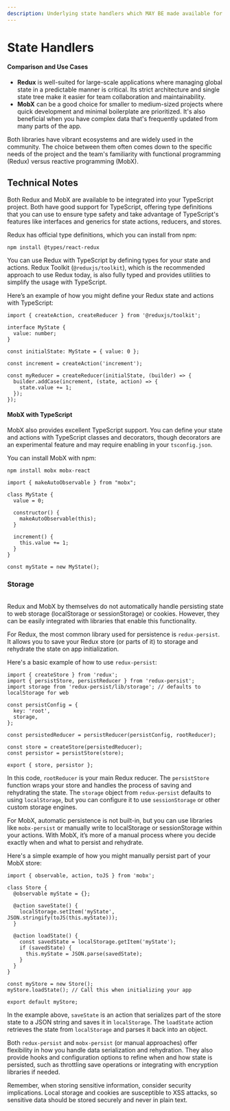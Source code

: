 ```yaml
---
description: Underlying state handlers which MAY BE made available for system versatility
---
```


# State Handlers





#### Comparison and Use Cases

* **Redux** is well-suited for large-scale applications where managing global state in a predictable manner is critical. Its strict architecture and single state tree make it easier for team collaboration and maintainability.
* **MobX** can be a good choice for smaller to medium-sized projects where quick development and minimal boilerplate are prioritized. It's also beneficial when you have complex data that's frequently updated from many parts of the app.

Both libraries have vibrant ecosystems and are widely used in the community. The choice between them often comes down to the specific needs of the project and the team's familiarity with functional programming (Redux) versus reactive programming (MobX).

## Technical Notes

Both Redux and MobX are available to be integrated into your TypeScript project. Both have good support for TypeScript, offering type definitions that you can use to ensure type safety and take advantage of TypeScript's features like interfaces and generics for state actions, reducers, and stores.

Redux has official type definitions, which you can install from npm:

```
npm install @types/react-redux
```

You can use Redux with TypeScript by defining types for your state and actions. Redux Toolkit (`@reduxjs/toolkit`), which is the recommended approach to use Redux today, is also fully typed and provides utilities to simplify the usage with TypeScript.

Here’s an example of how you might define your Redux state and actions with TypeScript:

```
import { createAction, createReducer } from '@reduxjs/toolkit';

interface MyState {
  value: number;
}

const initialState: MyState = { value: 0 };

const increment = createAction('increment');

const myReducer = createReducer(initialState, (builder) => {
  builder.addCase(increment, (state, action) => {
    state.value += 1;
  });
});

```



#### MobX with TypeScript

MobX also provides excellent TypeScript support. You can define your state and actions with TypeScript classes and decorators, though decorators are an experimental feature and may require enabling in your `tsconfig.json`.

You can install MobX with npm:

```
npm install mobx mobx-react

```

```
import { makeAutoObservable } from "mobx";

class MyState {
  value = 0;

  constructor() {
    makeAutoObservable(this);
  }

  increment() {
    this.value += 1;
  }
}

const myState = new MyState();

```



### Storage

\
Redux and MobX by themselves do not automatically handle persisting state to web storage (localStorage or sessionStorage) or cookies. However, they can be easily integrated with libraries that enable this functionality.

For Redux, the most common library used for persistence is `redux-persist`. It allows you to save your Redux store (or parts of it) to storage and rehydrate the state on app initialization.

Here's a basic example of how to use `redux-persist`:

```
import { createStore } from 'redux';
import { persistStore, persistReducer } from 'redux-persist';
import storage from 'redux-persist/lib/storage'; // defaults to localStorage for web

const persistConfig = {
  key: 'root',
  storage,
};

const persistedReducer = persistReducer(persistConfig, rootReducer);

const store = createStore(persistedReducer);
const persistor = persistStore(store);

export { store, persistor };

```

In this code, `rootReducer` is your main Redux reducer. The `persistStore` function wraps your store and handles the process of saving and rehydrating the state. The `storage` object from `redux-persist` defaults to using `localStorage`, but you can configure it to use `sessionStorage` or other custom storage engines.

For MobX, automatic persistence is not built-in, but you can use libraries like `mobx-persist` or manually write to localStorage or sessionStorage within your actions. With MobX, it’s more of a manual process where you decide exactly when and what to persist and rehydrate.

Here's a simple example of how you might manually persist part of your MobX store:

```
import { observable, action, toJS } from 'mobx';

class Store {
  @observable myState = {};

  @action saveState() {
    localStorage.setItem('myState', JSON.stringify(toJS(this.myState)));
  }

  @action loadState() {
    const savedState = localStorage.getItem('myState');
    if (savedState) {
      this.myState = JSON.parse(savedState);
    }
  }
}

const myStore = new Store();
myStore.loadState(); // Call this when initializing your app

export default myStore;

```

In the example above, `saveState` is an action that serializes part of the store state to a JSON string and saves it in `localStorage`. The `loadState` action retrieves the state from `localStorage` and parses it back into an object.

Both `redux-persist` and `mobx-persist` (or manual approaches) offer flexibility in how you handle data serialization and rehydration. They also provide hooks and configuration options to refine when and how state is persisted, such as throttling save operations or integrating with encryption libraries if needed.

Remember, when storing sensitive information, consider security implications. Local storage and cookies are susceptible to XSS attacks, so sensitive data should be stored securely and never in plain text.







